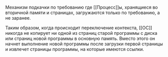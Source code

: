 Механизм подкачки по требованию  где [[Процесс]]ы, хранящиеся во вторичной памяти и страницах, загружаются только по требованию, а не заранее.

Таким образом, когда происходит переключение контекста, [[ОС]] никогда не копирует ни одной из страниц старой программы с диска или страниц новой программы в основную память. Вместо этого он начнет выполнение новой программы после загрузки первой страницы и извлечет страницы программы, на которые имеются ссылки.